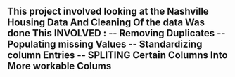 This project involved looking at the Nashville Housing Data And Cleaning Of the data Was done
This INVOLVED : 
   -- Removing Duplicates
   -- Populating missing Values
   -- Standardizing column Entries
   -- SPLITING Certain Columns Into More workable Colums
   --
